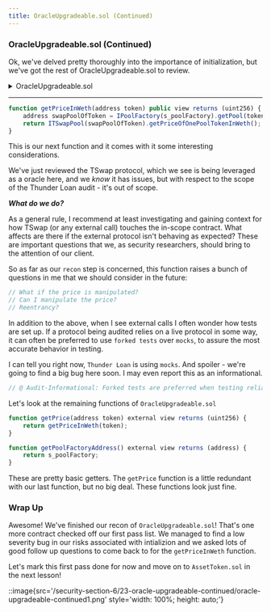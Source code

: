 ```yaml
---
title: OracleUpgradeable.sol (Continued)
---
```


### OracleUpgradeable.sol (Continued)

Ok, we've delved pretty thoroughly into the importance of initialization, but we've got the rest of OracleUpgradeable.sol to review.

<details>
<summary>OracleUpgradeable.sol</summary>

```js
// SPDX-License-Identifier: AGPL-3.0-only
pragma solidity 0.8.20;

import { ITSwapPool } from "../interfaces/ITSwapPool.sol";
import { IPoolFactory } from "../interfaces/IPoolFactory.sol";
import { Initializable } from "@openzeppelin/contracts-upgradeable/proxy/utils/Initializable.sol";

contract OracleUpgradeable is Initializable {
    address private s_poolFactory;

    function __Oracle_init(address poolFactoryAddress) internal onlyInitializing {
        __Oracle_init_unchained(poolFactoryAddress);
    }

    function __Oracle_init_unchained(address poolFactoryAddress) internal onlyInitializing {
        s_poolFactory = poolFactoryAddress;
    }

    function getPriceInWeth(address token) public view returns (uint256) {
        address swapPoolOfToken = IPoolFactory(s_poolFactory).getPool(token);
        return ITSwapPool(swapPoolOfToken).getPriceOfOnePoolTokenInWeth();
    }

    function getPrice(address token) external view returns (uint256) {
        return getPriceInWeth(token);
    }

    function getPoolFactoryAddress() external view returns (address) {
        return s_poolFactory;
    }
}

```

</details>

---

```js
function getPriceInWeth(address token) public view returns (uint256) {
    address swapPoolOfToken = IPoolFactory(s_poolFactory).getPool(token);
    return ITSwapPool(swapPoolOfToken).getPriceOfOnePoolTokenInWeth();
}
```

This is our next function and it comes with it some interesting considerations.

We've just reviewed the TSwap protocol, which we see is being leveraged as a oracle here, and we _know_ it has issues, but with respect to the scope of the Thunder Loan audit - it's out of scope.

**_What do we do?_**

As a general rule, I recommend at least investigating and gaining context for how TSwap (or any external call) touches the in-scope contract. What affects are there if the external protocol isn't behaving as expected? These are important questions that we, as security researchers, should bring to the attention of our client.

So as far as our `recon` step is concerned, this function raises a bunch of questions in me that we should consider in the future:

```js
// What if the price is manipulated?
// Can I manipulate the price?
// Reentrancy?
```

In addition to the above, when I see external calls I often wonder how tests are set up. If a protocol being audited relies on a live protocol in some way, it can often be preferred to use `forked tests` over `mocks`, to assure the most accurate behavior in testing.

I can tell you right now, `Thunder Loan` is using `mocks`. And spoiler - we're going to find a big bug here soon. I may even report this as an informational.

```js
// @ Audit-Informational: Forked tests are preferred when testing reliance on live code
```

Let's look at the remaining functions of `OracleUpgradeable.sol`

```js
function getPrice(address token) external view returns (uint256) {
    return getPriceInWeth(token);
}

function getPoolFactoryAddress() external view returns (address) {
    return s_poolFactory;
}
```

These are pretty basic getters. The `getPrice` function is a little redundant with our last function, but no big deal. These functions look just fine.

### Wrap Up

Awesome! We've finished our recon of `OracleUpgradeable.sol`! That's one more contract checked off our first pass list. We managed to find a low severity bug in our risks associated with intializion and we asked lots of good follow up questions to come back to for the `getPriceInWeth` function.

Let's mark this first pass done for now and move on to `AssetToken.sol` in the next lesson!

::image{src='/security-section-6/23-oracle-upgradeable-continued/oracle-upgradeable-continued1.png' style='width: 100%; height: auto;'}
